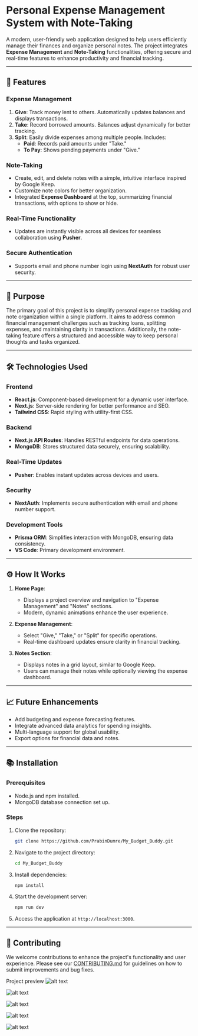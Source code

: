# Personal Expense Management System with Note-Taking

A modern, user-friendly web application designed to help users efficiently manage their finances and organize personal notes. The project integrates **Expense Management** and **Note-Taking** functionalities, offering secure and real-time features to enhance productivity and financial tracking.

---

## 🌟 Features

### Expense Management

1. **Give**: Track money lent to others. Automatically updates balances and displays transactions.
2. **Take**: Record borrowed amounts. Balances adjust dynamically for better tracking.
3. **Split**: Easily divide expenses among multiple people. Includes:
   - **Paid**: Records paid amounts under "Take."
   - **To Pay**: Shows pending payments under "Give."

### Note-Taking

- Create, edit, and delete notes with a simple, intuitive interface inspired by Google Keep.
- Customize note colors for better organization.
- Integrated **Expense Dashboard** at the top, summarizing financial transactions, with options to show or hide.

### Real-Time Functionality

- Updates are instantly visible across all devices for seamless collaboration using **Pusher**.

### Secure Authentication

- Supports email and phone number login using **NextAuth** for robust user security.

---

## 🎯 Purpose

The primary goal of this project is to simplify personal expense tracking and note organization within a single platform. It aims to address common financial management challenges such as tracking loans, splitting expenses, and maintaining clarity in transactions. Additionally, the note-taking feature offers a structured and accessible way to keep personal thoughts and tasks organized.

---

## 🛠️ Technologies Used

### Frontend

- **React.js**: Component-based development for a dynamic user interface.
- **Next.js**: Server-side rendering for better performance and SEO.
- **Tailwind CSS**: Rapid styling with utility-first CSS.

### Backend

- **Next.js API Routes**: Handles RESTful endpoints for data operations.
- **MongoDB**: Stores structured data securely, ensuring scalability.

### Real-Time Updates

- **Pusher**: Enables instant updates across devices and users.

### Security

- **NextAuth**: Implements secure authentication with email and phone number support.

### Development Tools

- **Prisma ORM**: Simplifies interaction with MongoDB, ensuring data consistency.
- **VS Code**: Primary development environment.

---

## ⚙️ How It Works

1. **Home Page**:

   - Displays a project overview and navigation to "Expense Management" and "Notes" sections.
   - Modern, dynamic animations enhance the user experience.

2. **Expense Management**:

   - Select "Give," "Take," or "Split" for specific operations.
   - Real-time dashboard updates ensure clarity in financial tracking.

3. **Notes Section**:
   - Displays notes in a grid layout, similar to Google Keep.
   - Users can manage their notes while optionally viewing the expense dashboard.

---

## 📈 Future Enhancements

- Add budgeting and expense forecasting features.
- Integrate advanced data analytics for spending insights.
- Multi-language support for global usability.
- Export options for financial data and notes.

---

## 📚 Installation

### Prerequisites

- Node.js and npm installed.
- MongoDB database connection set up.

### Steps

1. Clone the repository:
   ```bash
   git clone https://github.com/PrabinDumre/My_Budget_Buddy.git
   ```
2. Navigate to the project directory:
   ```bash
   cd My_Budget_Buddy
   ```
3. Install dependencies:

   ```bash
   npm install
   ```

4. Start the development server:
   ```bash
   npm run dev
   ```
5. Access the application at `http://localhost:3000`.

---

## 🤝 Contributing

We welcome contributions to enhance the project's functionality and user experience. Please see our [CONTRIBUTING.md](CONTRIBUTING.md) for guidelines on how to submit improvements and bug fixes.

Project preview
![alt text](image.png)

![alt text](image2.jpeg)

![alt text](image3.jpeg)

![alt text](image4.jpeg)

![alt text](image5.jpeg)
